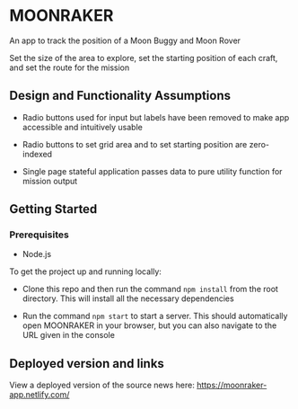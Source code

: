 # MOONRAKER

An app to track the position of a Moon Buggy and Moon Rover

Set the size of the area to explore, set the starting position of each craft, and set the route for the mission

## Design and Functionality Assumptions

- Radio buttons used for input but labels have been removed to make app accessible and intuitively usable

- Radio buttons to set grid area and to set starting position are zero-indexed

- Single page stateful application passes data to pure utility function for mission output

## Getting Started

### Prerequisites

- Node.js

To get the project up and running locally:

- Clone this repo and then run the command `npm install` from the root directory. This will install all the necessary dependencies

- Run the command `npm start` to start a server. This should automatically open MOONRAKER in your browser, but you can also navigate to the URL given in the console

## Deployed version and links

View a deployed version of the source news here: https://moonraker-app.netlify.com/
